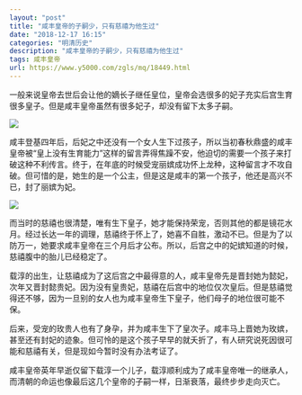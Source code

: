 ```yaml
---
layout: "post"
title: "咸丰皇帝的子嗣少，只有慈禧为他生过"
date: "2018-12-17 16:15"
categories: "明清历史"
description: "咸丰皇帝的子嗣少，只有慈禧为他生过"
tags: 咸丰皇帝
url: https://www.y5000.com/zgls/mq/18449.html
---
```






一般来说皇帝去世后会让他的嫡长子继任皇位，皇帝会选很多的妃子充实后宫生育很多皇子。但是咸丰皇帝虽然有很多妃子，却没有留下太多子嗣。

![](https://img.y5000.com/uploads/allimg/170401/8-1F401150531147.jpg)

咸丰登基四年后，后妃之中还没有一个女人生下过孩子，所以当初春秋鼎盛的咸丰皇帝被“皇上没有生育能力”这样的留言弄得焦躁不安，他迫切的需要一个孩子来打破这种不利传言。终于，在年底的时候受宠丽嫔成功怀上龙种，这种留言才不攻自破。但可惜的是，她生的是一个公主，但是这是咸丰的第一个孩子，他还是高兴不已，封了丽嫔为妃。

![](https://img.y5000.com/uploads/allimg/170401/8-1F401150540b0.jpg)

而当时的慈禧也很清楚，唯有生下皇子，她才能保持荣宠，否则其他的都是镜花水月。经过长达一年的调理，慈禧终于怀上了，她喜不自胜，激动不已。但是为了以防万一，她要求咸丰皇帝在三个月后才公布。所以，后宫之中的妃嫔知道的时候，慈禧腹中的胎儿已经稳定了。

载淳的出生，让慈禧成为了这后宫之中最得意的人，咸丰皇帝先是晋封她为懿妃，次年又晋封懿贵妃。因为没有皇贵妃，慈禧在后宫中的地位仅次皇后。但是慈禧觉得还不够，因为一旦别的女人也为咸丰皇帝生下皇子，他们母子的地位很可能不保。

后来，受宠的玫贵人也有了身孕，并为咸丰生下了皇次子。咸丰马上晋她为玫嫔，甚至还有封妃的迹象。但可怜的是这个孩子早早的就夭折了，有人研究说死因很可能和慈禧有关，但是现如今暂时没有办法考证了。

咸丰皇帝英年早逝仅留下载淳一个儿子，载淳顺利成为了咸丰皇帝唯一的继承人，而清朝的命运也像最后这几个皇帝的子嗣一样，日渐衰落，最终步步走向灭亡。
